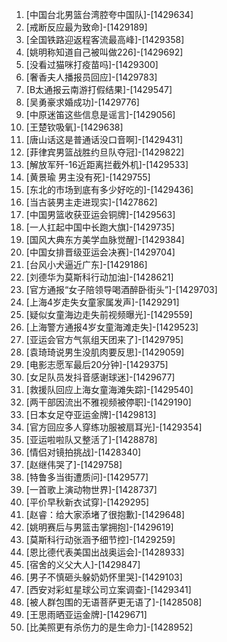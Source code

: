
1. [中国台北男篮台湾腔夸中国队]-[1429634]
1. [戒断反应最为致命]-[1429189]
1. [全国铁路迎返程客流最高峰]-[1429358]
1. [姚明称知道自己被叫做226]-[1429692]
1. [没看过猫咪打疫苗吗]-[1429300]
1. [奢香夫人播报员回应]-[1429783]
1. [B太通报云南游打假结果]-[1429547]
1. [吴勇豪求婚成功]-[1429776]
1. [中原迷笛这些信息是谣言]-[1429056]
1. [王楚钦吸氧]-[1429638]
1. [唐山话这是普通话没口音啊]-[1429431]
1. [菲律宾男篮战胜约旦队夺冠]-[1429822]
1. [解放军歼-16近距离拦截外机]-[1429533]
1. [黄景瑜 男主没有死]-[1429755]
1. [东北的市场到底有多少好吃的]-[1429436]
1. [当古装男主走进现实]-[1427862]
1. [中国男篮收获亚运会铜牌]-[1429563]
1. [一人扛起中国中长跑大旗]-[1429735]
1. [国风大典东方美学血脉觉醒]-[1429384]
1. [中国女排晋级亚运会决赛]-[1429704]
1. [台风小犬逼近广东]-[1429186]
1. [刘德华为莫斯科行动加油]-[1428621]
1. [官方通报“女子陪领导喝酒醉卧街头”]-[1429703]
1. [上海4岁走失女童家属发声]-[1429291]
1. [疑似女童海边走失前视频曝光]-[1429559]
1. [上海警方通报4岁女童海滩走失]-[1429523]
1. [亚运会官方气氛组天团来了]-[1429795]
1. [袁琦琦说男生没肌肉要反思]-[1429059]
1. [电影志愿军最后20分钟]-[1429375]
1. [女足队员发抖音感谢球迷]-[1429677]
1. [救援队回应上海女童海滩失踪]-[1429540]
1. [两干部因流出不雅视频被停职]-[1429190]
1. [日本女足夺亚运金牌]-[1429813]
1. [官方回应多人穿练功服被扇耳光]-[1429354]
1. [亚运啦啦队又整活了]-[1428878]
1. [情侣对镜拍挑战]-[1428340]
1. [赵继伟哭了]-[1429758]
1. [特鲁多当街遭质问]-[1429577]
1. [一首歌上演动物世界]-[1428737]
1. [平价早秋新衣试穿]-[1429295]
1. [赵睿：给大家添堵了很抱歉]-[1429648]
1. [姚明赛后与男篮击掌拥抱]-[1429619]
1. [莫斯科行动张涵予细节控]-[1429259]
1. [恩比德代表美国出战奥运会]-[1428933]
1. [宿舍的义父大人]-[1429847]
1. [男子不慎砸头躲奶奶怀里哭]-[1429103]
1. [西安对彩虹星球公司立案调查]-[1429341]
1. [被人群包围的无语菩萨更无语了]-[1428508]
1. [王思雨晒亚运金牌]-[1429671]
1. [比美照更有杀伤力的是生命力]-[1428952]